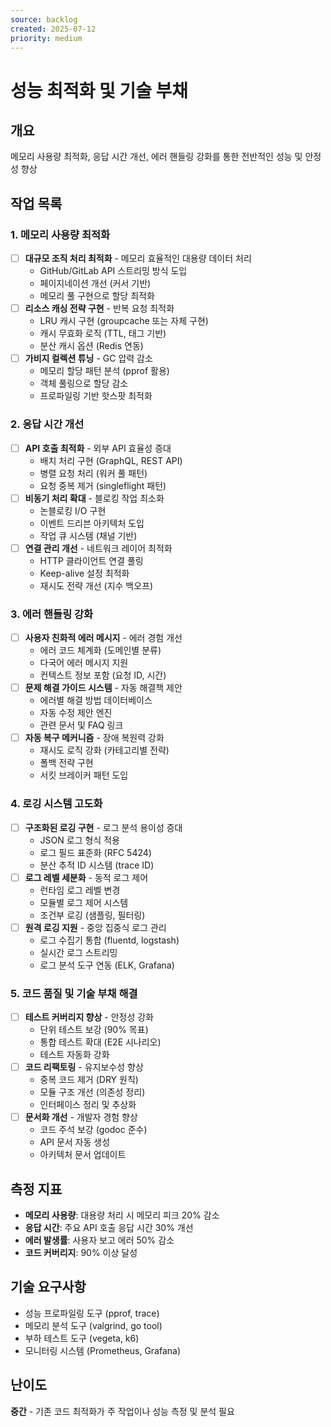 ```yaml
---
source: backlog
created: 2025-07-12
priority: medium
---
```


# 성능 최적화 및 기술 부채

## 개요
메모리 사용량 최적화, 응답 시간 개선, 에러 핸들링 강화를 통한 전반적인 성능 및 안정성 향상

## 작업 목록

### 1. 메모리 사용량 최적화
- [ ] **대규모 조직 처리 최적화** - 메모리 효율적인 대용량 데이터 처리
  - GitHub/GitLab API 스트리밍 방식 도입
  - 페이지네이션 개선 (커서 기반)
  - 메모리 풀 구현으로 할당 최적화
- [ ] **리소스 캐싱 전략 구현** - 반복 요청 최적화
  - LRU 캐시 구현 (groupcache 또는 자체 구현)
  - 캐시 무효화 로직 (TTL, 태그 기반)
  - 분산 캐시 옵션 (Redis 연동)
- [ ] **가비지 컬렉션 튜닝** - GC 압력 감소
  - 메모리 할당 패턴 분석 (pprof 활용)
  - 객체 풀링으로 할당 감소
  - 프로파일링 기반 핫스팟 최적화

### 2. 응답 시간 개선
- [ ] **API 호출 최적화** - 외부 API 효율성 증대
  - 배치 처리 구현 (GraphQL, REST API)
  - 병렬 요청 처리 (워커 풀 패턴)
  - 요청 중복 제거 (singleflight 패턴)
- [ ] **비동기 처리 확대** - 블로킹 작업 최소화
  - 논블로킹 I/O 구현
  - 이벤트 드리븐 아키텍처 도입
  - 작업 큐 시스템 (채널 기반)
- [ ] **연결 관리 개선** - 네트워크 레이어 최적화
  - HTTP 클라이언트 연결 풀링
  - Keep-alive 설정 최적화
  - 재시도 전략 개선 (지수 백오프)

### 3. 에러 핸들링 강화
- [ ] **사용자 친화적 에러 메시지** - 에러 경험 개선
  - 에러 코드 체계화 (도메인별 분류)
  - 다국어 에러 메시지 지원
  - 컨텍스트 정보 포함 (요청 ID, 시간)
- [ ] **문제 해결 가이드 시스템** - 자동 해결책 제안
  - 에러별 해결 방법 데이터베이스
  - 자동 수정 제안 엔진
  - 관련 문서 및 FAQ 링크
- [ ] **자동 복구 메커니즘** - 장애 복원력 강화
  - 재시도 로직 강화 (카테고리별 전략)
  - 폴백 전략 구현
  - 서킷 브레이커 패턴 도입

### 4. 로깅 시스템 고도화
- [ ] **구조화된 로깅 구현** - 로그 분석 용이성 증대
  - JSON 로그 형식 적용
  - 로그 필드 표준화 (RFC 5424)
  - 분산 추적 ID 시스템 (trace ID)
- [ ] **로그 레벨 세분화** - 동적 로그 제어
  - 런타임 로그 레벨 변경
  - 모듈별 로그 제어 시스템
  - 조건부 로깅 (샘플링, 필터링)
- [ ] **원격 로깅 지원** - 중앙 집중식 로그 관리
  - 로그 수집기 통합 (fluentd, logstash)
  - 실시간 로그 스트리밍
  - 로그 분석 도구 연동 (ELK, Grafana)

### 5. 코드 품질 및 기술 부채 해결
- [ ] **테스트 커버리지 향상** - 안정성 강화
  - 단위 테스트 보강 (90% 목표)
  - 통합 테스트 확대 (E2E 시나리오)
  - 테스트 자동화 강화
- [ ] **코드 리팩토링** - 유지보수성 향상
  - 중복 코드 제거 (DRY 원칙)
  - 모듈 구조 개선 (의존성 정리)
  - 인터페이스 정리 및 추상화
- [ ] **문서화 개선** - 개발자 경험 향상
  - 코드 주석 보강 (godoc 준수)
  - API 문서 자동 생성
  - 아키텍처 문서 업데이트

## 측정 지표
- **메모리 사용량**: 대용량 처리 시 메모리 피크 20% 감소
- **응답 시간**: 주요 API 호출 응답 시간 30% 개선
- **에러 발생률**: 사용자 보고 에러 50% 감소
- **코드 커버리지**: 90% 이상 달성

## 기술 요구사항
- 성능 프로파일링 도구 (pprof, trace)
- 메모리 분석 도구 (valgrind, go tool)
- 부하 테스트 도구 (vegeta, k6)
- 모니터링 시스템 (Prometheus, Grafana)

## 난이도
**중간** - 기존 코드 최적화가 주 작업이나 성능 측정 및 분석 필요